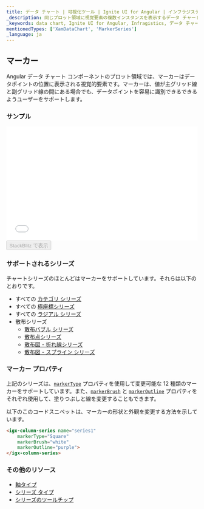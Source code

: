 ```yaml
---
title: データ チャート | 可視化ツール | Ignite UI for Angular | インフラジスティックス | マーカー
_description: 同じプロット領域に視覚要素の複数インスタンスを表示するデータ チャートを作成し、複合チャートビューを作成します。
_keywords: data chart, Ignite UI for Angular, Infragistics, データ チャート, インフラジスティックス
mentionedTypes: ['XamDataChart', 'MarkerSeries']
_language: ja
---
```


## マーカー

Angular データ チャート コンポーネントのプロット領域では、マーカーはデータポイントの位置に表示される視覚的要素です。マーカーは、値が主グリッド線と副グリッド線の間にある場合でも、データポイントを容易に識別できるできるようユーザーをサポートします。

### サンプル

<div class="sample-container loading" style="height: 300px">
    <iframe id="data-chart-series-markers-iframe" src='{environment:dvDemosBaseUrl}/charts/data-chart-series-markers' width="100%" height="100%" seamless frameBorder="0" onload="onXPlatSampleIframeContentLoaded(this);"></iframe>
</div>
<div>
    <button data-localize="stackblitz" disabled class="stackblitz-btn" data-iframe-id="data-chart-series-markers-iframe" data-demos-base-url="{environment:dvDemosBaseUrl}">StackBlitz で表示
    </button>
</div>

<div class="divider--half"></div>

### サポートされるシリーズ

チャートシリーズのほとんどはマーカーをサポートしています。それらは以下のとおりです。

-   すべての [カテゴリ シリーズ](data-chart-type-category-series.md)
-   すべての [極座標シリーズ](data-chart-type-polar-series.md)
-   すべての [ラジアル シリーズ](data-chart-type-radial-series.md)
-   散布シリーズ
    -   [散布バブル シリーズ](data-chart-type-scatter-bubble-series.md)
    -   [散布点シリーズ](data-chart-type-scatter-point-series.md)
    -   [散布図 - 折れ線シリーズ](data-chart-type-scatter-point-series.md)
    -   [散布図 - スプライン シリーズ](data-chart-type-scatter-point-series.md)

### マーカー プロパティ

上記のシリーズは、[`markerType`]({environment:dvApiBaseUrl}/products/ignite-ui-angular/api/docs/typescript/latest/classes/igxmarkerseriescomponent.html#markertype) プロパティを使用して変更可能な 12 種類のマーカーをサポートしています。また、[`markerBrush`]({environment:dvApiBaseUrl}/products/ignite-ui-angular/api/docs/typescript/latest/classes/igxmarkerseriescomponent.html#markerbrush) と [`markerOutline`]({environment:dvApiBaseUrl}/products/ignite-ui-angular/api/docs/typescript/latest/classes/igxmarkerseriescomponent.html#markeroutline) プロパティをそれぞれ使用して、塗りつぶしと線を変更することもできます。

以下のこのコードスニペットは、マーカーの形状と外観を変更する方法を示しています。

```html
<igx-column-series name="series1"
    markerType="Square"
    markerBrush="white"
    markerOutline="purple">
</igx-column-series>
```

<!-- TODO add this section when we add MarkerTemplate

### マーカー テンプレート


`MarkerTemplate` プロパティを使用してカスタム形状を指定できます。

以下のこのコードスニペットは、データポイントの値を使用してカスタム マーカーを作成する方法を示しています。


```html
 <igx-data-chart
    [dataSource]="dataSource"
    width="700px"
    height="500px">

    TODO

 </igx-data-chart>
```

```tsx
<IgrColumnSeries name="series1"
    markerTemplate="customMarker" />
``` -->

### その他のリソース

-   [軸タイプ](data-chart-axis-types.md)
-   [シリーズ タイプ](data-chart-series-types.md)
-   [シリーズのツールチップ](data-chart-series-tooltips.md)
